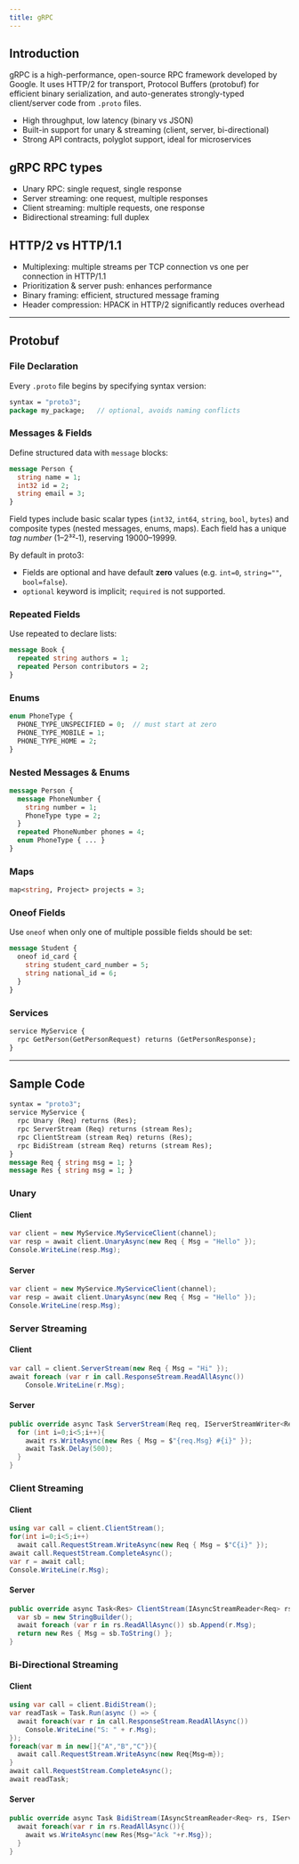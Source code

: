 ```yaml
---
title: gRPC
---
```


## Introduction

gRPC is a high-performance, open-source RPC framework developed by Google. It
uses HTTP/2 for transport, Protocol Buffers (protobuf) for efficient binary
serialization, and auto-generates strongly-typed client/server code from
`.proto` files.

- High throughput, low latency (binary vs JSON)
- Built-in support for unary & streaming (client, server, bi-directional)
- Strong API contracts, polyglot support, ideal for microservices

## gRPC RPC types

- Unary RPC: single request, single response
- Server streaming: one request, multiple responses
- Client streaming: multiple requests, one response
- Bidirectional streaming: full duplex

## HTTP/2 vs HTTP/1.1

- Multiplexing: multiple streams per TCP connection vs one per connection in
  HTTP/1.1
- Prioritization & server push: enhances performance
- Binary framing: efficient, structured message framing
- Header compression: HPACK in HTTP/2 significantly reduces overhead

---

## Protobuf

### File Declaration

Every `.proto` file begins by specifying syntax version:

```proto
syntax = "proto3";
package my_package;   // optional, avoids naming conflicts
```

### Messages & Fields

Define structured data with `message` blocks:

```proto
message Person {
  string name = 1;
  int32 id = 2;
  string email = 3;
}
```

Field types include basic scalar types (`int32`, `int64`, `string`, `bool`,
`bytes`) and composite types (nested messages, enums, maps). Each field has a
unique _tag number_ (1–2³²‑1), reserving 19000–19999.

By default in proto3:

- Fields are optional and have default **zero** values (e.g. `int=0`,
  `string=""`, `bool=false`).
- `optional` keyword is implicit; `required` is not supported.

### Repeated Fields

Use repeated to declare lists:

```proto
message Book {
  repeated string authors = 1;
  repeated Person contributors = 2;
}
```

### Enums

```proto
enum PhoneType {
  PHONE_TYPE_UNSPECIFIED = 0;  // must start at zero
  PHONE_TYPE_MOBILE = 1;
  PHONE_TYPE_HOME = 2;
}
```

### Nested Messages & Enums

```proto
message Person {
  message PhoneNumber {
    string number = 1;
    PhoneType type = 2;
  }
  repeated PhoneNumber phones = 4;
  enum PhoneType { ... }
}
```

### Maps

```proto
map<string, Project> projects = 3;
```

### Oneof Fields

Use `oneof` when only one of multiple possible fields should be set:

```proto
message Student {
  oneof id_card {
    string student_card_number = 5;
    string national_id = 6;
  }
}
```

### Services

```proto
service MyService {
  rpc GetPerson(GetPersonRequest) returns (GetPersonResponse);
}
```

---

## Sample Code

```proto
syntax = "proto3";
service MyService {
  rpc Unary (Req) returns (Res);
  rpc ServerStream (Req) returns (stream Res);
  rpc ClientStream (stream Req) returns (Res);
  rpc BidiStream (stream Req) returns (stream Res);
}
message Req { string msg = 1; }
message Res { string msg = 1; }
```

### Unary

#### Client

```csharp
var client = new MyService.MyServiceClient(channel);
var resp = await client.UnaryAsync(new Req { Msg = "Hello" });
Console.WriteLine(resp.Msg);
```

#### Server

```csharp
var client = new MyService.MyServiceClient(channel);
var resp = await client.UnaryAsync(new Req { Msg = "Hello" });
Console.WriteLine(resp.Msg);
```

### Server Streaming

#### Client

```csharp
var call = client.ServerStream(new Req { Msg = "Hi" });
await foreach (var r in call.ResponseStream.ReadAllAsync())
    Console.WriteLine(r.Msg);
```

#### Server

```csharp
public override async Task ServerStream(Req req, IServerStreamWriter<Res> rs, ServerCallContext ctx) {
  for (int i=0;i<5;i++){
    await rs.WriteAsync(new Res { Msg = $"{req.Msg} #{i}" });
    await Task.Delay(500);
  }
}
```

### Client Streaming

#### Client

```csharp
using var call = client.ClientStream();
for(int i=0;i<5;i++)
  await call.RequestStream.WriteAsync(new Req { Msg = $"C{i}" });
await call.RequestStream.CompleteAsync();
var r = await call;
Console.WriteLine(r.Msg);
```

#### Server

```csharp
public override async Task<Res> ClientStream(IAsyncStreamReader<Req> rs, ServerCallContext ctx) {
  var sb = new StringBuilder();
  await foreach (var r in rs.ReadAllAsync()) sb.Append(r.Msg);
  return new Res { Msg = sb.ToString() };
}
```

### Bi-Directional Streaming

#### Client

```csharp
using var call = client.BidiStream();
var readTask = Task.Run(async () => {
  await foreach(var r in call.ResponseStream.ReadAllAsync())
    Console.WriteLine("S: " + r.Msg);
});
foreach(var m in new[]{"A","B","C"}){
  await call.RequestStream.WriteAsync(new Req{Msg=m});
}
await call.RequestStream.CompleteAsync();
await readTask;
```

#### Server

```csharp
public override async Task BidiStream(IAsyncStreamReader<Req> rs, IServerStreamWriter<Res> ws, ServerCallContext ctx){
  await foreach(var r in rs.ReadAllAsync()){
    await ws.WriteAsync(new Res{Msg="Ack "+r.Msg});
  }
}
```
